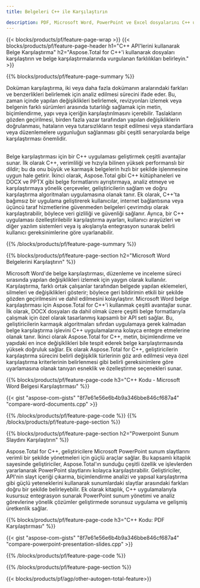 ```yaml
---
title: Belgeleri C++ ile Karşılaştırın 

description: PDF, Microsoft Word, PowerPoint ve Excel dosyalarını C++ uygulamanız aracılığıyla karşılaştırın. Vurgulanan karşılaştırma sonuçlarını alın.
---
```


{{< blocks/products/pf/feature-page-wrap >}}
{{< blocks/products/pf/feature-page-header h1="C++ API'lerini kullanarak Belge Karşılaştırma" h2="Aspose.Total for C++'i kullanarak dosyaları karşılaştırın ve belge karşılaştırmalarında vurgulanan farklılıkları belirleyin." >}}

{{% blocks/products/pf/feature-page-summary %}}

Doküman karşılaştırma, iki veya daha fazla dokümanın aralarındaki farkları ve benzerlikleri belirlemek için analiz edilmesi sürecini ifade eder. Bu, zaman içinde yapılan değişiklikleri belirlemek, revizyonları izlemek veya belgenin farklı sürümleri arasında tutarlılığı sağlamak için metin, biçimlendirme, yapı veya içeriğin karşılaştırılmasını içerebilir. Taslakların gözden geçirilmesi, birden fazla yazar tarafından yapılan değişikliklerin doğrulanması, hataların veya tutarsızlıkların tespit edilmesi veya standartlara veya düzenlemelere uygunluğun sağlanması gibi çeşitli senaryolarda belge karşılaştırması önemlidir.<br /><br />

Belge karşılaştırması için bir C++ uygulaması geliştirmek çeşitli avantajlar sunar. İlk olarak C++, verimliliği ve hızıyla bilinen yüksek performanslı bir dildir; bu da onu büyük ve karmaşık belgelerin hızlı bir şekilde işlenmesine uygun hale getirir. İkinci olarak, Aspose.Total gibi C++ kütüphaneleri ve DOCX ve PPTX gibi belge formatlarını ayrıştırmaya, analiz etmeye ve karşılaştırmaya yönelik çerçeveler, geliştiricilerin sağlam ve doğru karşılaştırma algoritmaları uygulamasına olanak tanır. Ek olarak, C++'ta bağımsız bir uygulama geliştirerek kullanıcılar, internet bağlantısına veya üçüncü taraf hizmetlerine güvenmeden belgeleri çevrimdışı olarak karşılaştırabilir, böylece veri gizliliği ve güvenliği sağlanır. Ayrıca, bir C++ uygulaması özelleştirilebilir karşılaştırma ayarları, kullanıcı arayüzleri ve diğer yazılım sistemleri veya iş akışlarıyla entegrasyon sunarak belirli kullanıcı gereksinimlerine göre uyarlanabilir.

{{% /blocks/products/pf/feature-page-summary  %}}

{{% blocks/products/pf/feature-page-section  h2="Microsoft Word Belgelerini Karşılaştırın" %}}

Microsoft Word'de belge karşılaştırması, düzenleme ve inceleme süreci sırasında yapılan değişiklikleri izlemek için yaygın olarak kullanılır. Karşılaştırma, farklı ortak çalışanlar tarafından belgede yapılan eklemeleri, silmeleri ve değişiklikleri gösterir; böylece geri bildirimin etkili bir şekilde gözden geçirilmesini ve dahil edilmesini kolaylaştırır. Microsoft Word belge karşılaştırması için Aspose.Total for C++'i kullanmak çeşitli avantajlar sunar. İlk olarak, DOCX dosyaları da dahil olmak üzere çeşitli belge formatlarıyla çalışmak için özel olarak tasarlanmış kapsamlı bir API seti sağlar. Bu, geliştiricilerin karmaşık algoritmaları sıfırdan uygulamaya gerek kalmadan belge karşılaştırma işlevini C++ uygulamalarına kolayca entegre etmelerine olanak tanır. İkinci olarak Aspose.Total for C++, metin, biçimlendirme ve yapıdaki en ince değişiklikleri bile tespit ederek belge karşılaştırmasında yüksek doğruluk sağlar. Ek olarak Aspose.Total for C++, geliştiricilerin karşılaştırma sürecini belirli değişiklik türlerinin göz ardı edilmesi veya özel karşılaştırma kriterlerinin belirlenmesi gibi belirli gereksinimlere göre uyarlamasına olanak tanıyan esneklik ve özelleştirme seçenekleri sunar. 

{{% blocks/products/pf/feature-page-code h3="C++ Kodu - Microsoft Word Belgesi Karşılaştırması" %}}

{{< gist "aspose-com-gists" "8f7e61e56e6b4b9a346bbe846cf687a4" "compare-word-documents.cpp" >}}

{{% /blocks/products/pf/feature-page-code  %}}
{{% /blocks/products/pf/feature-page-section %}}

{{% blocks/products/pf/feature-page-section  h2="Powerpoint Sunum Slaydını Karşılaştırın" %}}

Aspose.Total for C++, geliştiricilere Microsoft PowerPoint sunum slaytlarını verimli bir şekilde yönetmeleri için güçlü araçlar sağlar. Bu kapsamlı kitaplık sayesinde geliştiriciler, Aspose.Total'ın sunduğu çeşitli özellik ve işlevlerden yararlanarak PowerPoint slaytlarını kolayca karşılaştırabilir. Geliştiriciler, API'nin slayt içeriği çıkarma, biçimlendirme analizi ve yapısal karşılaştırma gibi güçlü yeteneklerini kullanarak sunumlardaki slaytlar arasındaki farkları doğru bir şekilde belirleyebilir. Ek olarak kitaplık, C++ uygulamalarıyla kusursuz entegrasyon sunarak PowerPoint sunum yönetimi ve analiz görevlerine yönelik çözümler geliştirmede sorunsuz uygulama ve gelişmiş üretkenlik sağlar.

{{% blocks/products/pf/feature-page-code h3="C++ Kodu: PDF Karşılaştırması" %}}

{{< gist "aspose-com-gists" "8f7e61e56e6b4b9a346bbe846cf687a4" "compare-powerpoint-presentation-slides.cpp" >}}

{{% /blocks/products/pf/feature-page-code  %}}

{{% /blocks/products/pf/feature-page-section %}}

{{< blocks/products/pf/agp/other-autogen-total-feature>}}